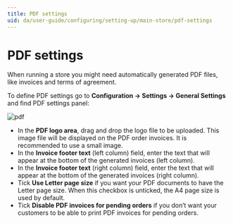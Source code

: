 ```yaml
---
title: PDF settings
uid: da/user-guide/configuring/setting-up/main-store/pdf-settings
---
```


# PDF settings

When running a store you might need automatically generated PDF files, like invoices and terms of agreement.

To define PDF settings go to **Configuration → Settings → General Settings** and find PDF settings panel:

![pdf](_static/pdf-settings/pdf.png)

* In the **PDF logo area**, drag and drop the logo file to be uploaded. This image file will be displayed on the PDF order invoices. It is recommended to use a small image.
* In the **Invoice footer text** (left column) field, enter the text that will appear at the bottom of the generated invoices (left column).
* In the **Invoice footer text** (right column) field, enter the text that will appear at the bottom of the generated invoices (right column).
* Tick **Use Letter page size** if you want your PDF documents to have the Letter page size. When this checkbox is unticked, the A4 page size is used by default.
* Tick **Disable PDF invoices for pending orders** if you don’t want your customers to be able to print PDF invoices for pending orders.